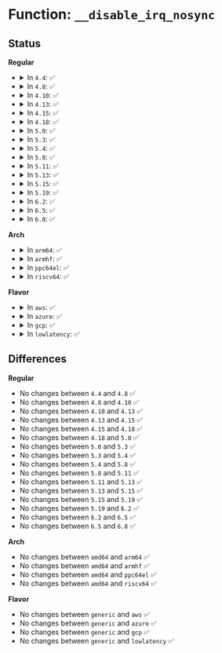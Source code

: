 # Function: <code>__disable_irq_nosync</code>

## Status
<b>Regular</b>
<ul>
<li>
<details>
<summary>In <code>4.4</code>: ✅</summary>

```c
int __disable_irq_nosync(unsigned int irq);
```

**Collision:** Unique Static

**Inline:** No

**Transformation:** False

**Instances:**

```
In kernel/irq/manage.c (ffffffff810dae30)
Location: kernel/irq/manage.c:439
Inline: False
Direct callers:
  - kernel/irq/manage.c:disable_irq_nosync
  - kernel/irq/manage.c:disable_irq
  - kernel/irq/manage.c:disable_hardirq
```
**Symbols:**

```
ffffffff810dae30-ffffffff810daeb9: __disable_irq_nosync (STB_LOCAL)
```
</details>
</li>
<li>
<details>
<summary>In <code>4.8</code>: ✅</summary>

```c
int __disable_irq_nosync(unsigned int irq);
```

**Collision:** Unique Static

**Inline:** No

**Transformation:** False

**Instances:**

```
In kernel/irq/manage.c (ffffffff810e04c0)
Location: kernel/irq/manage.c:453
Inline: False
Direct callers:
  - kernel/irq/manage.c:disable_hardirq
  - kernel/irq/manage.c:disable_irq
  - kernel/irq/manage.c:disable_irq_nosync
```
**Symbols:**

```
ffffffff810e04c0-ffffffff810e0549: __disable_irq_nosync (STB_LOCAL)
```
</details>
</li>
<li>
<details>
<summary>In <code>4.10</code>: ✅</summary>

```c
int __disable_irq_nosync(unsigned int irq);
```

**Collision:** Unique Static

**Inline:** No

**Transformation:** False

**Instances:**

```
In kernel/irq/manage.c (ffffffff810e6e10)
Location: kernel/irq/manage.c:453
Inline: False
Direct callers:
  - kernel/irq/manage.c:disable_hardirq
  - kernel/irq/manage.c:disable_irq
  - kernel/irq/manage.c:disable_irq_nosync
```
**Symbols:**

```
ffffffff810e6e10-ffffffff810e6e93: __disable_irq_nosync (STB_LOCAL)
```
</details>
</li>
<li>
<details>
<summary>In <code>4.13</code>: ✅</summary>

```c
int __disable_irq_nosync(unsigned int irq);
```

**Collision:** Unique Static

**Inline:** No

**Transformation:** False

**Instances:**

```
In kernel/irq/manage.c (ffffffff810e6510)
Location: kernel/irq/manage.c:424
Inline: False
Direct callers:
  - kernel/irq/manage.c:disable_hardirq
  - kernel/irq/manage.c:disable_irq
  - kernel/irq/manage.c:disable_irq_nosync
```
**Symbols:**

```
ffffffff810e6510-ffffffff810e6599: __disable_irq_nosync (STB_LOCAL)
```
</details>
</li>
<li>
<details>
<summary>In <code>4.15</code>: ✅</summary>

```c
int __disable_irq_nosync(unsigned int irq);
```

**Collision:** Unique Static

**Inline:** No

**Transformation:** False

**Instances:**

```
In kernel/irq/manage.c (ffffffff810ee7c0)
Location: kernel/irq/manage.c:452
Inline: False
Direct callers:
  - kernel/irq/manage.c:disable_hardirq
  - kernel/irq/manage.c:disable_irq
  - kernel/irq/manage.c:disable_irq_nosync
```
**Symbols:**

```
ffffffff810ee7c0-ffffffff810ee849: __disable_irq_nosync (STB_LOCAL)
```
</details>
</li>
<li>
<details>
<summary>In <code>4.18</code>: ✅</summary>

```c
int __disable_irq_nosync(unsigned int irq);
```

**Collision:** Unique Static

**Inline:** No

**Transformation:** False

**Instances:**

```
In kernel/irq/manage.c (ffffffff810f6bb0)
Location: kernel/irq/manage.c:485
Inline: False
Direct callers:
  - kernel/irq/manage.c:disable_hardirq
  - kernel/irq/manage.c:disable_irq
  - kernel/irq/manage.c:disable_irq_nosync
```
**Symbols:**

```
ffffffff810f6bb0-ffffffff810f6c3a: __disable_irq_nosync (STB_LOCAL)
```
</details>
</li>
<li>
<details>
<summary>In <code>5.0</code>: ✅</summary>

```c
int __disable_irq_nosync(unsigned int irq);
```

**Collision:** Unique Static

**Inline:** No

**Transformation:** False

**Instances:**

```
In kernel/irq/manage.c (ffffffff81102320)
Location: kernel/irq/manage.c:488
Inline: False
Direct callers:
  - kernel/irq/manage.c:disable_hardirq
  - kernel/irq/manage.c:disable_irq
  - kernel/irq/manage.c:disable_irq_nosync
```
**Symbols:**

```
ffffffff81102320-ffffffff811023aa: __disable_irq_nosync (STB_LOCAL)
```
</details>
</li>
<li>
<details>
<summary>In <code>5.3</code>: ✅</summary>

```c
int __disable_irq_nosync(unsigned int irq);
```

**Collision:** Unique Static

**Inline:** No

**Transformation:** False

**Instances:**

```
In kernel/irq/manage.c (ffffffff8110ab00)
Location: kernel/irq/manage.c:517
Inline: False
Direct callers:
  - kernel/irq/manage.c:free_nmi
  - kernel/irq/manage.c:disable_hardirq
  - kernel/irq/manage.c:disable_irq
```
**Symbols:**

```
ffffffff8110ab00-ffffffff8110ab8e: __disable_irq_nosync (STB_LOCAL)
```
</details>
</li>
<li>
<details>
<summary>In <code>5.4</code>: ✅</summary>

```c
int __disable_irq_nosync(unsigned int irq);
```

**Collision:** Unique Static

**Inline:** No

**Transformation:** False

**Instances:**

```
In kernel/irq/manage.c (ffffffff81116ed0)
Location: kernel/irq/manage.c:510
Inline: False
Direct callers:
  - kernel/irq/manage.c:free_nmi
  - kernel/irq/manage.c:disable_hardirq
  - kernel/irq/manage.c:disable_irq
```
**Symbols:**

```
ffffffff81116ed0-ffffffff81116f5e: __disable_irq_nosync (STB_LOCAL)
```
</details>
</li>
<li>
<details>
<summary>In <code>5.8</code>: ✅</summary>

```c
int __disable_irq_nosync(unsigned int irq);
```

**Collision:** Unique Static

**Inline:** No

**Transformation:** False

**Instances:**

```
In kernel/irq/manage.c (ffffffff81122d50)
Location: kernel/irq/manage.c:586
Inline: False
Direct callers:
  - kernel/irq/manage.c:free_nmi
  - kernel/irq/manage.c:disable_hardirq
  - kernel/irq/manage.c:disable_irq
```
**Symbols:**

```
ffffffff81122d50-ffffffff81122ddc: __disable_irq_nosync (STB_LOCAL)
```
</details>
</li>
<li>
<details>
<summary>In <code>5.11</code>: ✅</summary>

```c
int __disable_irq_nosync(unsigned int irq);
```

**Collision:** Unique Static

**Inline:** No

**Transformation:** False

**Instances:**

```
In kernel/irq/manage.c (ffffffff8111ebe0)
Location: kernel/irq/manage.c:656
Inline: False
Direct callers:
  - kernel/irq/manage.c:free_nmi
  - kernel/irq/manage.c:disable_hardirq
  - kernel/irq/manage.c:disable_irq
```
**Symbols:**

```
ffffffff8111ebe0-ffffffff8111ec6c: __disable_irq_nosync (STB_LOCAL)
```
</details>
</li>
<li>
<details>
<summary>In <code>5.13</code>: ✅</summary>

```c
int __disable_irq_nosync(unsigned int irq);
```

**Collision:** Unique Static

**Inline:** No

**Transformation:** False

**Instances:**

```
In kernel/irq/manage.c (ffffffff8111ee60)
Location: kernel/irq/manage.c:656
Inline: False
Direct callers:
  - kernel/irq/manage.c:free_nmi
  - kernel/irq/manage.c:disable_hardirq
  - kernel/irq/manage.c:disable_irq
```
**Symbols:**

```
ffffffff8111ee60-ffffffff8111eeec: __disable_irq_nosync (STB_LOCAL)
```
</details>
</li>
<li>
<details>
<summary>In <code>5.15</code>: ✅</summary>

```c
int __disable_irq_nosync(unsigned int irq);
```

**Collision:** Unique Static

**Inline:** No

**Transformation:** False

**Instances:**

```
In kernel/irq/manage.c (ffffffff8113f120)
Location: kernel/irq/manage.c:680
Inline: False
Direct callers:
  - kernel/irq/manage.c:free_nmi
  - kernel/irq/manage.c:disable_hardirq
  - kernel/irq/manage.c:disable_irq
```
**Symbols:**

```
ffffffff8113f120-ffffffff8113f1ac: __disable_irq_nosync (STB_LOCAL)
```
</details>
</li>
<li>
<details>
<summary>In <code>5.19</code>: ✅</summary>

```c
int __disable_irq_nosync(unsigned int irq);
```

**Collision:** Unique Static

**Inline:** No

**Transformation:** False

**Instances:**

```
In kernel/irq/manage.c (ffffffff81162a50)
Location: kernel/irq/manage.c:695
Inline: False
Direct callers:
  - kernel/irq/manage.c:free_nmi
  - kernel/irq/manage.c:disable_hardirq
  - kernel/irq/manage.c:disable_irq
```
**Symbols:**

```
ffffffff81162a50-ffffffff81162aed: __disable_irq_nosync (STB_LOCAL)
```
</details>
</li>
<li>
<details>
<summary>In <code>6.2</code>: ✅</summary>

```c
int __disable_irq_nosync(unsigned int irq);
```

**Collision:** Unique Static

**Inline:** No

**Transformation:** False

**Instances:**

```
In kernel/irq/manage.c (ffffffff811965f0)
Location: kernel/irq/manage.c:687
Inline: False
Direct callers:
  - kernel/irq/manage.c:free_nmi
  - kernel/irq/manage.c:disable_hardirq
  - kernel/irq/manage.c:disable_irq
```
**Symbols:**

```
ffffffff811965f0-ffffffff8119668d: __disable_irq_nosync (STB_LOCAL)
```
</details>
</li>
<li>
<details>
<summary>In <code>6.5</code>: ✅</summary>

```c
int __disable_irq_nosync(unsigned int irq);
```

**Collision:** Unique Static

**Inline:** No

**Transformation:** False

**Instances:**

```
In kernel/irq/manage.c (ffffffff811a7fb0)
Location: kernel/irq/manage.c:690
Inline: False
Direct callers:
  - kernel/irq/manage.c:free_nmi
  - kernel/irq/manage.c:disable_hardirq
  - kernel/irq/manage.c:disable_irq
```
**Symbols:**

```
ffffffff811a7fb0-ffffffff811a804d: __disable_irq_nosync (STB_LOCAL)
```
</details>
</li>
<li>
<details>
<summary>In <code>6.8</code>: ✅</summary>

```c
int __disable_irq_nosync(unsigned int irq);
```

**Collision:** Unique Static

**Inline:** No

**Transformation:** False

**Instances:**

```
In kernel/irq/manage.c (ffffffff811b7b10)
Location: kernel/irq/manage.c:692
Inline: False
Direct callers:
  - kernel/irq/manage.c:free_nmi
  - kernel/irq/manage.c:disable_hardirq
  - kernel/irq/manage.c:disable_irq
```
**Symbols:**

```
ffffffff811b7b10-ffffffff811b7bad: __disable_irq_nosync (STB_LOCAL)
```
</details>
</li>
</ul>
<b>Arch</b>
<ul>
<li>
<details>
<summary>In <code>arm64</code>: ✅</summary>

```c
int __disable_irq_nosync(unsigned int irq);
```

**Collision:** Unique Static

**Inline:** No

**Transformation:** False

**Instances:**

```
In kernel/irq/manage.c (ffff800010178e50)
Location: kernel/irq/manage.c:510
Inline: False
Direct callers:
  - kernel/irq/manage.c:free_nmi
  - kernel/irq/manage.c:disable_hardirq
  - kernel/irq/manage.c:disable_irq
```
**Symbols:**

```
ffff800010178e50-ffff800010178eec: __disable_irq_nosync (STB_LOCAL)
```
</details>
</li>
<li>
<details>
<summary>In <code>armhf</code>: ✅</summary>

```c
int __disable_irq_nosync(unsigned int irq);
```

**Collision:** Unique Static

**Inline:** No

**Transformation:** False

**Instances:**

```
In kernel/irq/manage.c (c03ca8ec)
Location: kernel/irq/manage.c:510
Inline: False
Direct callers:
  - kernel/irq/manage.c:free_nmi
  - kernel/irq/manage.c:disable_hardirq
  - kernel/irq/manage.c:disable_irq
```
**Symbols:**

```
c03ca8ec-c03ca98c: __disable_irq_nosync (STB_LOCAL)
```
</details>
</li>
<li>
<details>
<summary>In <code>ppc64el</code>: ✅</summary>

```c
int __disable_irq_nosync(unsigned int irq);
```

**Collision:** Unique Static

**Inline:** No

**Transformation:** False

**Instances:**

```
In kernel/irq/manage.c (c0000000001d3330)
Location: kernel/irq/manage.c:510
Inline: False
Direct callers:
  - kernel/irq/manage.c:free_nmi
  - kernel/irq/manage.c:disable_hardirq
  - kernel/irq/manage.c:disable_irq
```
**Symbols:**

```
c0000000001d3330-c0000000001d33ec: __disable_irq_nosync (STB_LOCAL)
```
</details>
</li>
<li>
<details>
<summary>In <code>riscv64</code>: ✅</summary>

```c
int __disable_irq_nosync(unsigned int irq);
```

**Collision:** Unique Static

**Inline:** No

**Transformation:** False

**Instances:**

```
In kernel/irq/manage.c (ffffffe00011394e)
Location: kernel/irq/manage.c:510
Inline: False
Direct callers:
  - kernel/irq/manage.c:free_nmi
  - kernel/irq/manage.c:disable_hardirq
  - kernel/irq/manage.c:disable_irq
```
**Symbols:**

```
ffffffe00011394e-ffffffe0001139ae: __disable_irq_nosync (STB_LOCAL)
```
</details>
</li>
</ul>
<b>Flavor</b>
<ul>
<li>
<details>
<summary>In <code>aws</code>: ✅</summary>

```c
int __disable_irq_nosync(unsigned int irq);
```

**Collision:** Unique Static

**Inline:** No

**Transformation:** False

**Instances:**

```
In kernel/irq/manage.c (ffffffff8110f4b0)
Location: kernel/irq/manage.c:510
Inline: False
Direct callers:
  - kernel/irq/manage.c:free_nmi
  - kernel/irq/manage.c:disable_hardirq
  - kernel/irq/manage.c:disable_irq
```
**Symbols:**

```
ffffffff8110f4b0-ffffffff8110f53e: __disable_irq_nosync (STB_LOCAL)
```
</details>
</li>
<li>
<details>
<summary>In <code>azure</code>: ✅</summary>

```c
int __disable_irq_nosync(unsigned int irq);
```

**Collision:** Unique Static

**Inline:** No

**Transformation:** False

**Instances:**

```
In kernel/irq/manage.c (ffffffff811001f0)
Location: kernel/irq/manage.c:510
Inline: False
Direct callers:
  - kernel/irq/manage.c:free_nmi
  - kernel/irq/manage.c:disable_hardirq
  - kernel/irq/manage.c:disable_irq
```
**Symbols:**

```
ffffffff811001f0-ffffffff8110027e: __disable_irq_nosync (STB_LOCAL)
```
</details>
</li>
<li>
<details>
<summary>In <code>gcp</code>: ✅</summary>

```c
int __disable_irq_nosync(unsigned int irq);
```

**Collision:** Unique Static

**Inline:** No

**Transformation:** False

**Instances:**

```
In kernel/irq/manage.c (ffffffff8110d3a0)
Location: kernel/irq/manage.c:510
Inline: False
Direct callers:
  - kernel/irq/manage.c:free_nmi
  - kernel/irq/manage.c:disable_hardirq
  - kernel/irq/manage.c:disable_irq
```
**Symbols:**

```
ffffffff8110d3a0-ffffffff8110d42e: __disable_irq_nosync (STB_LOCAL)
```
</details>
</li>
<li>
<details>
<summary>In <code>lowlatency</code>: ✅</summary>

```c
int __disable_irq_nosync(unsigned int irq);
```

**Collision:** Unique Static

**Inline:** No

**Transformation:** False

**Instances:**

```
In kernel/irq/manage.c (ffffffff81118900)
Location: kernel/irq/manage.c:510
Inline: False
Direct callers:
  - kernel/irq/manage.c:free_nmi
  - kernel/irq/manage.c:disable_hardirq
  - kernel/irq/manage.c:disable_irq
```
**Symbols:**

```
ffffffff81118900-ffffffff8111898e: __disable_irq_nosync (STB_LOCAL)
```
</details>
</li>
</ul>

## Differences
<b>Regular</b>
<ul>
<li>
No changes between <code>4.4</code> and <code>4.8</code> ✅
</li>
<li>
No changes between <code>4.8</code> and <code>4.10</code> ✅
</li>
<li>
No changes between <code>4.10</code> and <code>4.13</code> ✅
</li>
<li>
No changes between <code>4.13</code> and <code>4.15</code> ✅
</li>
<li>
No changes between <code>4.15</code> and <code>4.18</code> ✅
</li>
<li>
No changes between <code>4.18</code> and <code>5.0</code> ✅
</li>
<li>
No changes between <code>5.0</code> and <code>5.3</code> ✅
</li>
<li>
No changes between <code>5.3</code> and <code>5.4</code> ✅
</li>
<li>
No changes between <code>5.4</code> and <code>5.8</code> ✅
</li>
<li>
No changes between <code>5.8</code> and <code>5.11</code> ✅
</li>
<li>
No changes between <code>5.11</code> and <code>5.13</code> ✅
</li>
<li>
No changes between <code>5.13</code> and <code>5.15</code> ✅
</li>
<li>
No changes between <code>5.15</code> and <code>5.19</code> ✅
</li>
<li>
No changes between <code>5.19</code> and <code>6.2</code> ✅
</li>
<li>
No changes between <code>6.2</code> and <code>6.5</code> ✅
</li>
<li>
No changes between <code>6.5</code> and <code>6.8</code> ✅
</li>
</ul>
<b>Arch</b>
<ul>
<li>
No changes between <code>amd64</code> and <code>arm64</code> ✅
</li>
<li>
No changes between <code>amd64</code> and <code>armhf</code> ✅
</li>
<li>
No changes between <code>amd64</code> and <code>ppc64el</code> ✅
</li>
<li>
No changes between <code>amd64</code> and <code>riscv64</code> ✅
</li>
</ul>
<b>Flavor</b>
<ul>
<li>
No changes between <code>generic</code> and <code>aws</code> ✅
</li>
<li>
No changes between <code>generic</code> and <code>azure</code> ✅
</li>
<li>
No changes between <code>generic</code> and <code>gcp</code> ✅
</li>
<li>
No changes between <code>generic</code> and <code>lowlatency</code> ✅
</li>
</ul>
